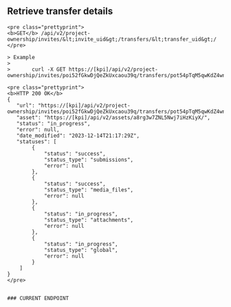 ## Retrieve transfer details


    <pre class="prettyprint">
    <b>GET</b> /api/v2/project-ownership/invites/&lt;invite_uid&gt;/transfers/&lt;transfer_uid&gt;/
    </pre>

    > Example
    >
    >       curl -X GET https://[kpi]/api/v2/project-ownership/invites/poi52fGkwDjQeZkUxcaou39q/transfers/pot54pTqM5qwKdZ4wnNdiwDY/

    <pre class="prettyprint">
    <b>HTTP 200 OK</b>
    {
       "url": "https://[kpi]/api/v2/project-ownership/invites/poi52fGkwDjQeZkUxcaou39q/transfers/pot54pTqM5qwKdZ4wnNdiwDY/",
       "asset": "https://[kpi]/api/v2/assets/a8rg3w7ZNL5Nwj7iHzKiyX/",
       "status": "in_progress",
       "error": null,
       "date_modified": "2023-12-14T21:17:29Z",
       "statuses": [
            {
                "status": "success",
                "status_type": "submissions",
                "error": null
            },
            {
                "status": "success",
                "status_type": "media_files",
                "error": null
            },
            {
                "status": "in_progress",
                "status_type": "attachments",
                "error": null
            },
            {
                "status": "in_progress",
                "status_type": "global",
                "error": null
            }
        ]
    }
    </pre>


    ### CURRENT ENDPOINT
